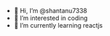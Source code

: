 - 👋 Hi, I’m @shantanu7338
- 👀 I’m interested in coding
- 🌱 I’m currently learning reactjs

<!---
shantanu7338/shantanu7338 is a ✨ special ✨ repository because its `README.md` (this file) appears on your GitHub profile.
You can click the Preview link to take a look at your changes.
--->
